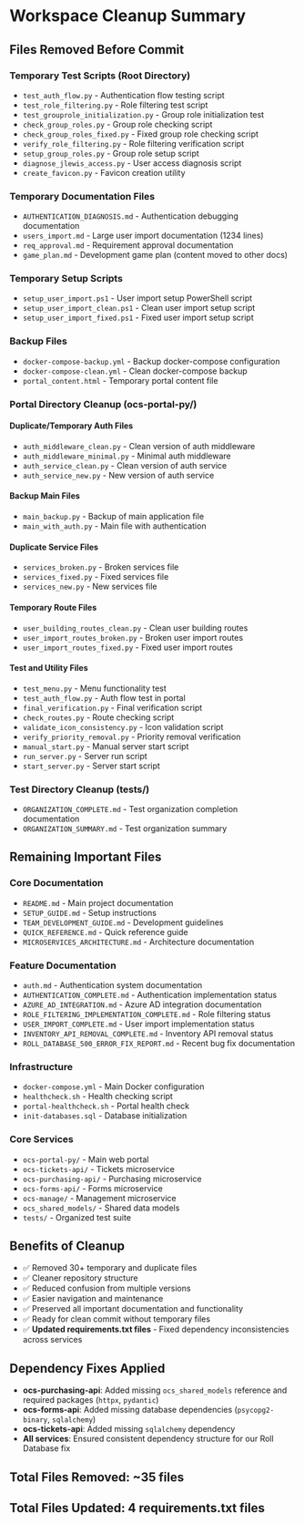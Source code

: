 # Workspace Cleanup Summary

## Files Removed Before Commit

### Temporary Test Scripts (Root Directory)
- `test_auth_flow.py` - Authentication flow testing script
- `test_role_filtering.py` - Role filtering test script  
- `test_grouprole_initialization.py` - Group role initialization test
- `check_group_roles.py` - Group role checking script
- `check_group_roles_fixed.py` - Fixed group role checking script
- `verify_role_filtering.py` - Role filtering verification script
- `setup_group_roles.py` - Group role setup script
- `diagnose_jlewis_access.py` - User access diagnosis script
- `create_favicon.py` - Favicon creation utility

### Temporary Documentation Files
- `AUTHENTICATION_DIAGNOSIS.md` - Authentication debugging documentation
- `users_import.md` - Large user import documentation (1234 lines)
- `req_approval.md` - Requirement approval documentation
- `game_plan.md` - Development game plan (content moved to other docs)

### Temporary Setup Scripts
- `setup_user_import.ps1` - User import setup PowerShell script
- `setup_user_import_clean.ps1` - Clean user import setup script
- `setup_user_import_fixed.ps1` - Fixed user import setup script

### Backup Files
- `docker-compose-backup.yml` - Backup docker-compose configuration
- `docker-compose-clean.yml` - Clean docker-compose backup
- `portal_content.html` - Temporary portal content file

### Portal Directory Cleanup (ocs-portal-py/)
#### Duplicate/Temporary Auth Files
- `auth_middleware_clean.py` - Clean version of auth middleware
- `auth_middleware_minimal.py` - Minimal auth middleware
- `auth_service_clean.py` - Clean version of auth service  
- `auth_service_new.py` - New version of auth service

#### Backup Main Files
- `main_backup.py` - Backup of main application file
- `main_with_auth.py` - Main file with authentication

#### Duplicate Service Files
- `services_broken.py` - Broken services file
- `services_fixed.py` - Fixed services file
- `services_new.py` - New services file

#### Temporary Route Files
- `user_building_routes_clean.py` - Clean user building routes
- `user_import_routes_broken.py` - Broken user import routes
- `user_import_routes_fixed.py` - Fixed user import routes

#### Test and Utility Files
- `test_menu.py` - Menu functionality test
- `test_auth_flow.py` - Auth flow test in portal
- `final_verification.py` - Final verification script
- `check_routes.py` - Route checking script
- `validate_icon_consistency.py` - Icon validation script
- `verify_priority_removal.py` - Priority removal verification
- `manual_start.py` - Manual server start script
- `run_server.py` - Server run script
- `start_server.py` - Server start script

### Test Directory Cleanup (tests/)
- `ORGANIZATION_COMPLETE.md` - Test organization completion documentation
- `ORGANIZATION_SUMMARY.md` - Test organization summary

## Remaining Important Files

### Core Documentation
- `README.md` - Main project documentation
- `SETUP_GUIDE.md` - Setup instructions
- `TEAM_DEVELOPMENT_GUIDE.md` - Development guidelines
- `QUICK_REFERENCE.md` - Quick reference guide
- `MICROSERVICES_ARCHITECTURE.md` - Architecture documentation

### Feature Documentation
- `auth.md` - Authentication system documentation
- `AUTHENTICATION_COMPLETE.md` - Authentication implementation status
- `AZURE_AD_INTEGRATION.md` - Azure AD integration documentation
- `ROLE_FILTERING_IMPLEMENTATION_COMPLETE.md` - Role filtering status
- `USER_IMPORT_COMPLETE.md` - User import implementation status
- `INVENTORY_API_REMOVAL_COMPLETE.md` - Inventory API removal status
- `ROLL_DATABASE_500_ERROR_FIX_REPORT.md` - Recent bug fix documentation

### Infrastructure
- `docker-compose.yml` - Main Docker configuration
- `healthcheck.sh` - Health checking script
- `portal-healthcheck.sh` - Portal health check
- `init-databases.sql` - Database initialization

### Core Services
- `ocs-portal-py/` - Main web portal
- `ocs-tickets-api/` - Tickets microservice
- `ocs-purchasing-api/` - Purchasing microservice
- `ocs-forms-api/` - Forms microservice
- `ocs-manage/` - Management microservice
- `ocs_shared_models/` - Shared data models
- `tests/` - Organized test suite

## Benefits of Cleanup
- ✅ Removed 30+ temporary and duplicate files
- ✅ Cleaner repository structure
- ✅ Reduced confusion from multiple versions
- ✅ Easier navigation and maintenance
- ✅ Preserved all important documentation and functionality
- ✅ Ready for clean commit without temporary files
- ✅ **Updated requirements.txt files** - Fixed dependency inconsistencies across services

## Dependency Fixes Applied
- **ocs-purchasing-api**: Added missing `ocs_shared_models` reference and required packages (`httpx`, `pydantic`)
- **ocs-forms-api**: Added missing database dependencies (`psycopg2-binary`, `sqlalchemy`)
- **ocs-tickets-api**: Added missing `sqlalchemy` dependency
- **All services**: Ensured consistent dependency structure for our Roll Database fix

## Total Files Removed: ~35 files
## Total Files Updated: 4 requirements.txt files
